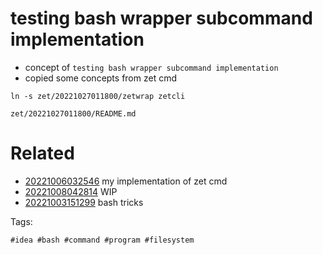 # testing bash wrapper subcommand implementation

- concept of `testing bash wrapper subcommand implementation`
- copied some concepts from zet cmd

```
ln -s zet/20221027011800/zetwrap zetcli
```

` zet/20221027011800/README.md `

# Related

- [20221006032546](/zet/20221006032546/README.md) my implementation of zet cmd
- [20221008042814](/zet/20221008042814/README.md) WIP
- [20221003151299](/zet/20221003151299/README.md) bash tricks

Tags:

    #idea #bash #command #program #filesystem
